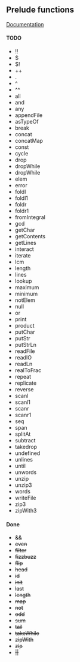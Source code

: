 ## Prelude functions

[Documentation](http://hackage.haskell.org/package/base-4.7.0.1/docs/Prelude.html)

#### TODO

* !!
* $
* $!
* ++
* .
* ^
* ^^
* all
* and
* any
* appendFile
* asTypeOf
* break
* concat
* concatMap
* const
* cycle
* drop
* dropWhile
* dropWhile
* elem
* error
* foldl
* foldl1
* foldr
* foldr1
* fromIntegral
* gcd
* getChar
* getContents
* getLines
* interact
* iterate
* lcm
* length
* lines
* lookup
* maximum
* minimum
* notElem
* null
* or
* print
* product
* putChar
* putStr
* putStrLn
* readFile
* readIO
* readLn
* realToFrac
* repeat
* replicate
* reverse
* scanl
* scanl1
* scanr
* scanr1
* seq
* span
* splitAt
* subtract
* takedrop
* undefined
* unlines
* until
* unwords
* unzip
* unzip3
* words
* writeFile
* zip3
* zipWith3

#### Done

* ~~&&~~
* ~~even~~
* ~~filter~~
* ~~fizzbuzz~~
* ~~flip~~
* ~~head~~
* ~~id~~
* ~~init~~
* ~~last~~
* ~~length~~
* ~~map~~
* ~~not~~
* ~~odd~~
* ~~sum~~
* ~~tail~~
* ~~takeWhile~~
* ~~zipWith~~
* ~~zip~~
* ~~||~~
